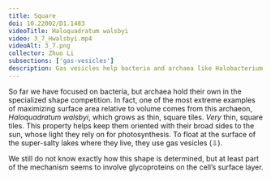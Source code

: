 ```yaml
---
title: Square
doi: 10.22002/D1.1483
videoTitle: Haloquadratum walsbyi
video: 3_7_Hwalsbyi.mp4
videoAlt: 3_7.png
collector: Zhuo Li
subsections: ['gas-vesicles']
description: Gas vesicles help bacteria and archaea like Halobacterium salinarum and thin, square-shaped Haloquadratum walsbyi float.
---
```


So far we have focused on bacteria, but archaea hold their own in the specialized shape competition. In fact, one of the most extreme examples of maximizing surface area relative to volume comes from this archaeon, *Haloquadratum walsbyi*, which grows as thin, square tiles. *Very* thin, square tiles. This property helps keep them oriented with their broad sides to the sun, whose light they rely on for photosynthesis. To float at the surface of the super-salty lakes where they live, they use gas vesicles (⇩).

We still do not know exactly how this shape is determined, but at least part of the mechanism seems to involve glycoproteins on the cell’s surface layer.

